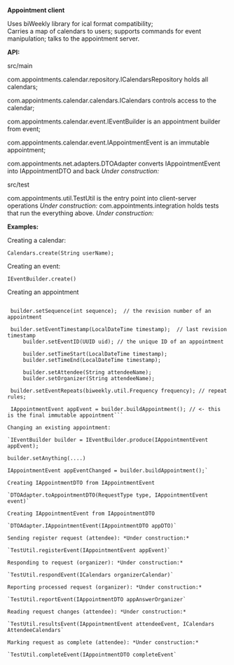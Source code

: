 **Appointment client**

Uses biWeekly library for ical format compatibility;  
Carries a map of calendars to users; supports commands for event manipulation; talks to the appointment server.

**API:**

  src/main
  
com.appointments.calendar.repository.ICalendarsRepository holds all calendars;

com.appointments.calendar.calendars.ICalendars controls access to the calendar;

com.appointments.calendar.event.IEventBuilder is an appointment builder from event;

com.appointments.calendar.event.IAppointmentEvent is an immutable appointment;

com.appointments.net.adapters.DTOAdapter converts IAppointmentEvent into IAppointmentDTO and back  *Under construction:*

  src/test
  
com.appointments.util.TestUtil is the entry point into client-server operations *Under construction:*
com.appointments.integration holds tests that run the everything above.  *Under construction:*


**Examples:**

Creating a calendar:

  `Calendars.create(String userName);`
  
Creating an event:

  `IEventBuilder.create()`
  
Creating an appointment
   
   ```IEventBuilder builder = IEventBuilder.create();
   
    builder.setSequence(int sequence);	// the revision number of an appointment
		
    builder.setEventTimestamp(LocalDateTime timestamp);  // last revision timestamp 
		builder.setEventID(UUID uid); // the unique ID of an appointment
		
		builder.setTimeStart(LocalDateTime timestamp);
		builder.setTimeEnd(LocalDateTime timestamp);
		
		builder.setAttendee(String attendeeName);
		builder.setOrganizer(String attendeeName);
		
    builder.setEventRepeats(biweekly.util.Frequency frequency); // repeat rules;
    
    IAppointmentEvent appEvent = builder.buildAppointment(); // <- this is the final immutable appointment```

Changing an existing appointment:

   `IEventBuilder builder = IEventBuilder.produce(IAppointmentEvent appEvent);
    
   builder.setAnything(....)
   
   IAppointmentEvent appEventChanged = builder.buildAppointment();`
    
Creating IAppointmentDTO from IAppointmentEvent

   `DTOAdapter.toAppointmentDTO(RequestType type, IAppointmentEvent event)`
   
Creating IAppointmentEvent from IAppointmentDTO

   `DTOAdapter.IAppointmentEvent(IAppointmentDTO appDTO)`

Sending register request (attendee): *Under construction:*

`TestUtil.registerEvent(IAppointmentEvent appEvent)`

Responding to request (organizer): *Under construction:*

`TestUtil.respondEvent(ICalendars organizerCalendar)`

Reporting processed request (organizer): *Under construction:*

`TestUtil.reportEvent(IAppointmentDTO appAnswerOrganizer`

Reading request changes (attendee): *Under construction:*

`TestUtil.resultsEvent(IAppointmentEvent attendeeEvent, ICalendars AttendeeCalendars`

Marking request as complete (attendee): *Under construction:*

`TestUtil.completeEvent(IAppointmentDTO completeEvent`

